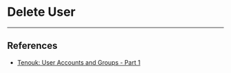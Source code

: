 # Delete User

---
## References

- [Tenouk: User Accounts and Groups - Part 1](https://www.tenouk.com/ModuleM.html)